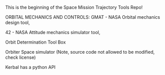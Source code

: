 This is the beginning of the Space Mission Trajectory Tools Repo!


ORBITAL MECHANICS AND CONTROLS:
GMAT - NASA Orbital mechanics design tool,

42 - NASA Attitude mechanics simulator tool,

Orbit Determination Tool Box

Orbiter Space simulator (Note, source code not allowed to be modified, check license)

Kerbal has a python API
